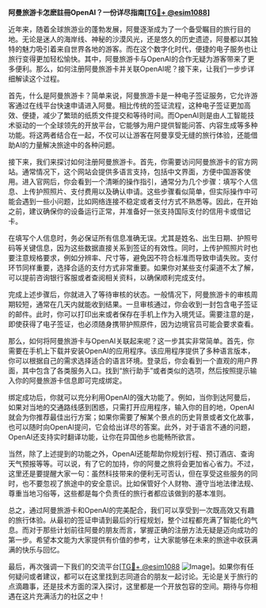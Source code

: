 **阿曼旅游卡怎麽註冊OpenAI？一份详尽指南[[TG💪+ @esim1088](https://t.me/s/esim1088)]**

近年来，随着全球旅游业的蓬勃发展，阿曼逐渐成为了一个备受瞩目的旅行目的地。无论是迷人的海岸线、神秘的沙漠风光，还是悠久的历史遗迹，阿曼都以其独特的魅力吸引着来自世界各地的游客。而在这个数字化时代，便捷的电子服务也让旅行变得更加轻松愉快。其中，阿曼旅游卡与OpenAI的合作无疑为游客带来了更多便利。那么，如何注册阿曼旅游卡并关联OpenAI呢？接下来，让我们一步步详细解读这个过程。

首先，什么是阿曼旅游卡？简单来说，阿曼旅游卡是一种电子签证服务，它允许游客通过在线平台快速申请进入阿曼。相比传统的签证流程，这种电子签证更加高效、便捷，减少了繁琐的纸质文件提交和等待时间。而OpenAI则是由人工智能技术驱动的一个全球领先的开放平台，它能够为用户提供智能问答、内容生成等多种功能。将这两者结合在一起，不仅可以让游客在阿曼享受无缝的旅行体验，还能借助AI的力量解决旅途中的各种问题。

接下来，我们来探讨如何注册阿曼旅游卡。首先，你需要访问阿曼旅游卡的官方网站。通常情况下，这个网站会提供多语言支持，包括中文界面，方便中国游客使用。进入官网后，你会看到一个清晰的操作指引，通常分为几个步骤：填写个人信息、上传护照照片、支付费用以及确认申请。这些步骤看似简单，但实际操作中可能会遇到一些小问题，比如网络连接不稳定或者支付方式不熟悉等。因此，在开始之前，建议确保你的设备运行正常，并准备好一张支持国际支付的信用卡或借记卡。

在填写个人信息时，务必保证所有信息准确无误。尤其是姓名、出生日期、护照号码等关键信息，因为这些数据直接关系到签证的有效性。同时，上传护照照片时也要注意规格要求，例如分辨率、尺寸等，避免因不符合标准而导致申请失败。支付环节同样重要，选择合适的支付方式非常重要。如果你对某些支付渠道不太了解，可以提前咨询银行客服或者查阅相关资料，以确保顺利完成支付。

完成上述步骤后，你就进入了等待审核的状态。一般情况下，阿曼旅游卡的审核周期较短，通常在几天内就能收到结果。一旦审核通过，你会收到一封包含电子签证的邮件。此时，你可以打印出来或者保存在手机上作为入境凭证。需要注意的是，即使获得了电子签证，也必须随身携带护照原件，因为边境官员可能会要求查看。

那么，如何将阿曼旅游卡与OpenAI关联起来呢？这一步其实非常简单。首先，你需要在手机上下载并安装OpenAI的应用程序。该应用程序提供了多种语言版本，你可以根据自己的需求选择适合的语言环境。登录后，你会看到一个直观的用户界面，其中包含了各类服务入口。找到“旅行助手”或者类似的选项，然后按照提示输入你的阿曼旅游卡信息即可完成绑定。

绑定成功后，你就可以充分利用OpenAI的强大功能了。例如，当你到达阿曼后，如果对当地的交通路线感到困惑，只需打开应用程序，输入你的目的地，OpenAI就会为你推荐最佳出行方案；如果你需要了解某个景点的历史背景或者文化故事，也可以随时向OpenAI提问，它会给出详尽的答案。此外，对于语言不通的问题，OpenAI还支持实时翻译功能，让你在异国他乡也能畅所欲言。

当然，除了上述提到的功能之外，OpenAI还能帮助你规划行程、预订酒店、查询天气预报等等。可以说，有了它的加持，你的阿曼之旅将会更加省心省力。不过，这里还是要提醒大家一句：虽然科技带来的便利无可否认，但在享受这些服务的同时，也不要忽视了旅途中的安全意识。比如保管好个人财物、遵守当地法律法规、尊重当地习俗等，这些都是每个负责任的旅行者都应该做到的基本准则。

总之，通过阿曼旅游卡和OpenAI的完美配合，我们可以享受到一次既高效又有趣的旅行体验。从最初的签证申请到最后的行程规划，整个过程都充满了智能化的气息。而对于那些计划前往阿曼的朋友而言，掌握正确的注册方法无疑是迈向成功的第一步。希望本文能为大家提供有价值的参考，让大家能够在未来的旅途中收获满满的快乐与回忆。

最后，再次强调一下我们的交流平台[[TG💪+ @esim1088](https://t.me/s/esim1088) ![Image](https://i.postimg.cc/4NQfJmqS/Snipaste-2025-05-13-00-14-12.png)]。如果你有任何疑问或者建议，都可以在这里找到志同道合的朋友一起讨论。无论是关于旅行的点滴趣事，还是技术方面的深入探讨，这里都是一个开放包容的空间。期待与你相遇在这片充满活力的社区之中！
